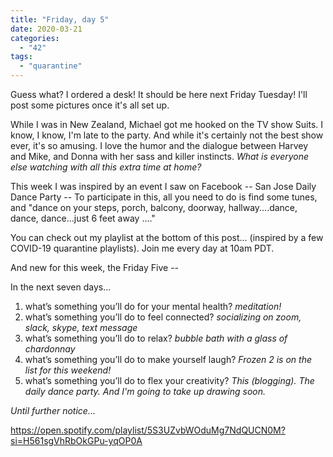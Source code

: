 ```yaml
---
title: "Friday, day 5"
date: 2020-03-21
categories: 
  - "42"
tags: 
  - "quarantine"
---
```


Guess what? I ordered a desk! It should be here next Friday Tuesday! I'll post some pictures once it's all set up.

While I was in New Zealand, Michael got me hooked on the TV show Suits. I know, I know, I'm late to the party. And while it's certainly not the best show ever, it's so amusing. I love the humor and the dialogue between Harvey and Mike, and Donna with her sass and killer instincts. _What is everyone else watching with all this extra time at home?_

This week I was inspired by an event I saw on Facebook -- San Jose Daily Dance Party -- To participate in this, all you need to do is find some tunes, and "dance on your steps, porch, balcony, doorway, hallway....dance, dance, dance...just 6 feet away ...."

You can check out my playlist at the bottom of this post... (inspired by a few COVID-19 quarantine playlists). Join me every day at 10am PDT.

And new for this week, the Friday Five --

In the next seven days...

1. what’s something you’ll do for your mental health? _meditation!_
2. what’s something you’ll do to feel connected? _socializing on zoom, slack, skype, text message_
3. what’s something you’ll do to relax? _bubble bath with a glass of chardonnay_
4. what’s something you’ll do to make yourself laugh? _Frozen 2 is on the list for this weekend!_
5. what’s something you’ll do to flex your creativity? _This (blogging). The daily dance party. And I'm going to take up drawing soon._

_Until further notice..._

https://open.spotify.com/playlist/5S3UZvbWOduMg7NdQUCN0M?si=H561sgVhRbOkGPu-yqOP0A

